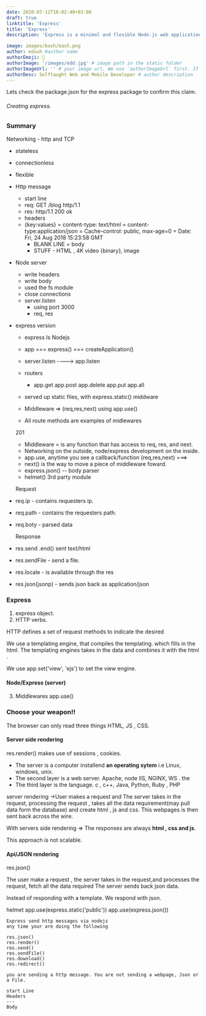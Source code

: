 ```yaml
---
date: 2020-07-11T16:02:40+03:00
draft: true
linktitle: 'Express'
title: 'Express'
description: 'Express is a minimal and flexible Node.js web application Framework that provides a robust set of features for web and mobile application.'

image: images/bash/bash.png
author: eduuh #author name
authorEmoji: 🤖
authorImage: '/images/edd.jpg' # image path in the static folder
authorImageUrl: '' # your image url. We use `authorImageUrl` first. If not set, we use `authorImage`.
authorDesc: Selftaught Web and Mobile Developer # author description
---
```


Lets check the package.json for the express package to confirm this claim.

###### Creating express.

### Summary

Networking - http and TCP

- stateless
- connectionless
- flexible
- Http message

  - start line
  - req: GET /blog http/1.1
  - res: http/1.1 200 ok
  - headers
  - {key:values}
    = content-type: text/html
    = content-type:application/json
    = Cache-control: public, max-age=0
    = Date: Fri, 24 Aug 2018 15:23:58 GMT
    - BLANK LINE
      = body
    - STUFF - HTML , 4K video {binary}, image

- Node server

  - write headers
  - write body
  - used the fs module
  - close connections
  - server.listen
    - using port 3000
    - req, res

- express version

  - express Is Nodejs
  - app === express() === createApplication()
  - server.listen ----> app.listen
  - routers

    - app.get app.post app.delete app.put app.all

  - served up static files, with express.static() middware
  - Middleware => (req,res,next) using app.use()
  - All route methods are examples of midlewares

  201

  - Middleware = is any function that has access to req, res, and next.
  - Networking on the outside, node/express development on the inside.
  - app.use, anytime you see a callback/function (req,res,next) ===>
  - next() is the way to move a piece of middleware foward.
  - express.json() -- body parser
  - helmet() 3rd party module

  Request

- req.ip - contains requesters ip.
- req.path - contains the requesters path.
- req.boty - parsed data

  Response

- res.send .end() sent text/html
- res.sendFile - send a file.
- res.locale - is available through the res
- res.json(jsonp) - sends json back as application/json

### Express

1. express object.
2. HTTP verbs.

HTTP defines a set of request methods to indicate the desired

We use a templating engine, that compiles the templating. which fills in the html.
The templating engines takes in the data and combines it with the html .

We use app.set('view', 'ejs') to set the view engine.

#### Node/Express (server)

3. Middlewares
   app.use()

### Choose your weapon!!

The browser can only read three things HTML, JS , CSS.

#### Server side rendering

res.render()
makes use of sessions , cookies.

- The server is a computer installend **an operating sytem** i.e Linux, windows, unix.
- The second layer is a web server. Apache, node IIS, NGINX, WS . the
- The third layer is the language. c , c++, Java, Python, Ruby , PHP

server rendering ->User makes a request and The server takes in the request, processing the request , takes all the data requirement(may pull data form the database) and create html , js and css. This webpages is then sent back across the wire.

With servers side rendering => The responses are always **html , css and js**.

This approach is not scalable.

#### Api/JSON rendering

res.json()

The user make a request , the server takes in the request,and processes the request, fetch all the data required The server sends back json data.

Instead of responding with a template. We respond with json.

helmet
app.use(express.static('public'))
app.use(express.json())

```
Express send http messages via nodejs
any time your are doing the following

res.json()
res.render()
res.send()
res.sendFile()
res.download()
res.redirect()

you are sending a http message. You are not sending a webpage, Json or a File.

start Line
Headers
---
Body
```
